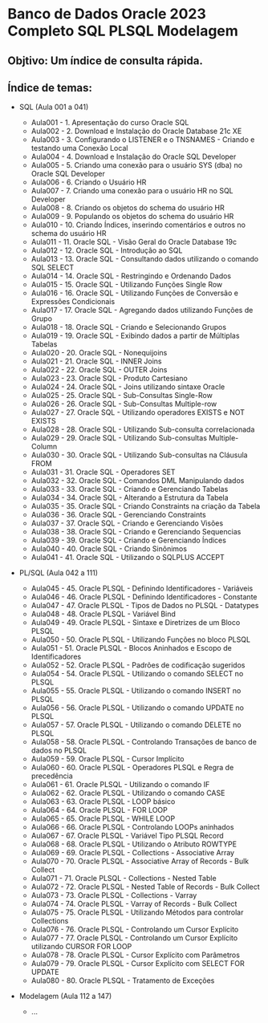 # Banco de Dados Oracle 2023 Completo SQL PLSQL Modelagem

## Objtivo: Um índice de consulta rápida.
## Índice de temas: 
- SQL (Aula 001 a 041)
  - Aula001 - 1. Apresentação do curso Oracle SQL
  - Aula002 - 2. Download e Instalação do Oracle Database 21c XE
  - Aula003 - 3. Configurando o LISTENER e o TNSNAMES - Criando e testando uma Conexão Local
  - Aula004 - 4. Download e Instalação do Oracle SQL Developer
  - Aula005 - 5. Criando uma conexão para o usuário SYS (dba) no Oracle SQL Developer
  - Aula006 - 6. Criando o Usuário HR
  - Aula007 - 7. Criando uma conexão para o usuário HR no SQL Developer
  - Aula008 - 8. Criando os objetos do schema do usuário HR
  - Aula009 - 9. Populando os objetos do schema do usuário HR
  - Aula010 - 10. Criando Índices, inserindo comentários e outros no schema do usuário HR
  - Aula011 - 11. Oracle SQL - Visão Geral do Oracle Database 19c
  - Aula012 - 12. Oracle SQL - Introdução ao SQL
  - Aula013 - 13. Oracle SQL - Consultando dados utilizando o comando SQL SELECT
  - Aula014 - 14. Oracle SQL - Restringindo e Ordenando Dados
  - Aula015 - 15. Oracle SQL - Utilizando Funções Single Row
  - Aula016 - 16. Oracle SQL - Utilizando Funções de Conversão e Expressões Condicionais
  - Aula017 - 17. Oracle SQL - Agregando dados utilizando Funções de Grupo
  - Aula018 - 18. Oracle SQL - Criando e Selecionando Grupos
  - Aula019 - 19. Oracle SQL - Exibindo dados a partir de Múltiplas Tabelas
  - Aula020 - 20. Oracle SQL - Nonequijoins
  - Aula021 - 21. Oracle SQL - INNER Joins
  - Aula022 - 22. Oracle SQL - OUTER Joins
  - Aula023 - 23. Oracle SQL - Produto Cartesiano
  - Aula024 - 24. Oracle SQL - Joins utilizando sintaxe Oracle
  - Aula025 - 25. Oracle SQL - Sub-Consultas Single-Row
  - Aula026 - 26. Oracle SQL - Sub-Consultas Multiple-row
  - Aula027 - 27. Oracle SQL - Utilizando operadores EXISTS e NOT EXISTS
  - Aula028 - 28. Oracle SQL - Utilizando Sub-consulta correlacionada
  - Aula029 - 29. Oracle SQL - Utilizando Sub-consultas Multiple-Column
  - Aula030 - 30. Oracle SQL - Utilizando Sub-consultas na Cláusula FROM
  - Aula031 - 31. Oracle SQL - Operadores SET
  - Aula032 - 32. Oracle SQL - Comandos DML Manipulando dados
  - Aula033 - 33. Oracle SQL - Criando e Gerenciando Tabelas
  - Aula034 - 34. Oracle SQL - Alterando a Estrutura da Tabela
  - Aula035 - 35. Oracle SQL - Criando Constraints na criação da Tabela
  - Aula036 - 36. Oracle SQL - Gerenciando Constraints
  - Aula037 - 37. Oracle SQL - Criando e Gerenciando Visões
  - Aula038 - 38. Oracle SQL - Criando e Gerenciando Sequencias
  - Aula039 - 39. Oracle SQL - Criando e Gerenciando Índices
  - Aula040 - 40. Oracle SQL - Criando Sinônimos
  - Aula041 - 41. Oracle SQL - Utilizando o SQLPLUS ACCEPT

- PL/SQL (Aula 042 a 111)
  - Aula045 - 45. Oracle PLSQL - Definindo Identificadores - Variáveis
  - Aula046 - 46. Oracle PLSQL - Definindo Identificadores - Constante
  - Aula047 - 47. Oracle PLSQL - Tipos de Dados no PLSQL - Datatypes
  - Aula048 - 48. Oracle PLSQL - Variável Bind
  - Aula049 - 49. Oracle PLSQL - Sintaxe e Diretrizes de um Bloco PLSQL
  - Aula050 - 50. Oracle PLSQL - Utilizando Funções no bloco PLSQL
  - Aula051 - 51. Oracle PLSQL - Blocos Aninhados e Escopo de Identificadores
  - Aula052 - 52. Oracle PLSQL - Padrões de codificação sugeridos
  - Aula054 - 54. Oracle PLSQL - Utilizando o comando SELECT no PLSQL
  - Aula055 - 55. Oracle PLSQL - Utilizando o comando INSERT no PLSQL
  - Aula056 - 56. Oracle PLSQL - Utilizando o comando UPDATE no PLSQL
  - Aula057 - 57. Oracle PLSQL - Utilizando o comando DELETE no PLSQL
  - Aula058 - 58. Oracle PLSQL - Controlando Transações de banco de dados no PLSQL
  - Aula059 - 59. Oracle PLSQL - Cursor Implícito
  - Aula060 - 60. Oracle PLSQL - Operadores PLSQL e Regra de precedência
  - Aula061 - 61. Oracle PLSQL - Utilizando o comando IF
  - Aula062 - 62. Oracle PLSQL - Utilizando o comando CASE
  - Aula063 - 63. Oracle PLSQL - LOOP básico
  - Aula064 - 64. Oracle PLSQL - FOR LOOP
  - Aula065 - 65. Oracle PLSQL - WHILE LOOP
  - Aula066 - 66. Oracle PLSQL - Controlando LOOPs aninhados
  - Aula067 - 67. Oracle PLSQL - Variável Tipo PLSQL Record
  - Aula068 - 68. Oracle PLSQL - Utilizando o Atributo ROWTYPE
  - Aula069 - 69. Oracle PLSQL - Collections - Associative Array
  - Aula070 - 70. Oracle PLSQL - Associative Array of Records - Bulk Collect
  - Aula071 - 71. Oracle PLSQL - Collections - Nested Table
  - Aula072 - 72. Oracle PLSQL - Nested Table of Records - Bulk Collect
  - Aula073 - 73. Oracle PLSQL - Collections - Varray
  - Aula074 - 74. Oracle PLSQL - Varray of Records - Bulk Collect
  - Aula075 - 75. Oracle PLSQL - Utilizando Métodos para controlar Collections
  - Aula076 - 76. Oracle PLSQL - Controlando um Cursor Explícito
  - Aula077 - 77. Oracle PLSQL - Controlando um Cursor Explícito utilizando CURSOR FOR LOOP
  - Aula078 - 78. Oracle PLSQL - Cursor Explícito com Parâmetros
  - Aula079 - 79. Oracle PLSQL - Cursor Explícito com SELECT FOR UPDATE
  - Aula080 - 80. Oracle PLSQL - Tratamento de Exceções

- Modelagem (Aula 112 a 147)
  - ...